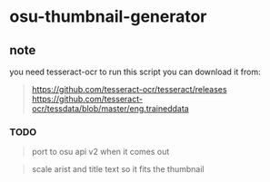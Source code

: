 # osu-thumbnail-generator

## note
you need tesseract-ocr to run this script you can download it from:

> https://github.com/tesseract-ocr/tesseract/releases
> https://github.com/tesseract-ocr/tessdata/blob/master/eng.traineddata


### TODO

> port to osu api v2 when it comes out 

> scale arist and title text so it fits the thumbnail
